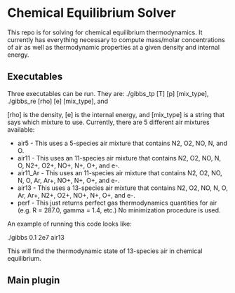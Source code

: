 # Chemical Equilibrium Solver

This repo is for solving for chemical equilibrium thermodynamics. It currently has everything necessary to compute mass/molar concentrations of air as well as thermodynamic properties at a given density and internal energy. 

## Executables

Three executables can be run. They are: ./gibbs_tp [T] [p] [mix_type], ./gibbs_re [rho] [e] [mix_type], and 

[rho] is the density, [e] is the internal energy, and [mix_type] is a string that says which mixture to use. Currently, there are 5 different air mixtures available:

- air5 - This uses a 5-species air mixture that contains N2, O2, NO, N, and O.
- air11 - This uses an 11-species air mixture that contains N2, O2, NO, N, O, N2+, O2+, NO+, N+, O+, and e-.
- air11_Ar - This uses an 11-species air mixture that contains N2, O2, NO, N, O, Ar, Ar+, NO+, N+, O+, and e-.
- air13 - This uses a 13-species air mixture that contains N2, O2, NO, N, O, Ar, Ar+, N2+, O2+, NO+, N+, O+, and e-.
- perf - This just returns perfect gas thermodynamics quantities for air (e.g. R = 287.0, gamma = 1.4, etc.) No minimization procedure is used.

An example of running this code looks like:

./gibbs 0.1 2e7 air13 

This will find the thermodynamic state of 13-species air in chemical equilibrium.

## Main plugin
